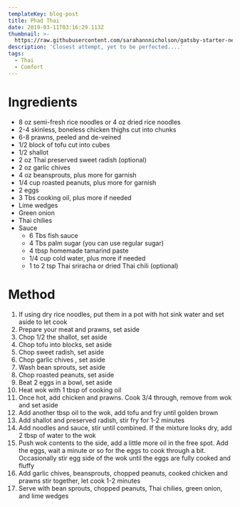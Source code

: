 ```yaml
---
templateKey: blog-post
title: Phad Thai
date: 2019-03-11T03:16:29.113Z
thumbnail: >-
  https://raw.githubusercontent.com/sarahannnicholson/gatsby-starter-netlify-cms/master/static/img/phad-thai.jpg
description: 'Closest attempt, yet to be perfected....'
tags:
  - Thai
  - Comfort
---
```

# Ingredients

* 8 oz semi-fresh rice noodles or 4 oz dried rice noodles
* 2-4 skinless, boneless chicken thighs cut into chunks
* 6-8 prawns, peeled and de-veined 
* 1/2 block of tofu cut into cubes
* 1/2 shallot
* 2 oz Thai preserved sweet radish (optional)
* 2 oz garlic chives
* 4 oz beansprouts, plus more for garnish
* 1/4 cup roasted peanuts, plus more for garnish
* 2 eggs
* 3 Tbs cooking oil, plus more if needed
* Lime wedges
* Green onion
* Thai chilies 
* Sauce
  * 6 Tbs fish sauce
  * 4 Tbs palm sugar (you can use regular sugar)
  * 4 tbsp homemade tamarind paste
  * 1/4 cup cold water, plus more if needed
  * 1 to 2 tsp Thai sriracha or dried Thai chili (optional)

# Method

1. If using dry rice noodles, put them in a pot with hot sink water and set aside to let cook
2. Prepare your meat and prawns, set aside
3. Chop 1/2 the shallot, set aside
4. Chop tofu into blocks, set aside
5. Chop sweet radish, set aside
6. Chop garlic chives , set aside
7. Wash bean sprouts, set aside
8. Chop roasted peanuts, set aside
9. Beat 2 eggs in a bowl, set aside
10. Heat wok with 1 tbsp of cooking oil
11. Once hot, add chicken and prawns. Cook 3/4 through, remove from wok and set aside
12. Add another tbsp oil to the wok, add tofu and fry until golden brown
13. Add shallot and preserved radish, stir fry for 1-2 minutes
14. Add noodles and sauce, stir until combined. If the mixture looks dry, add 2 tbsp of water to the wok
15. Push wok contents to the side, add a little more oil in the free spot. Add the eggs, wait a minute or so for the eggs to cook through a bit. Occasionally stir egg side of the wok until the eggs are fully cooked and fluffy
16. Add garlic chives, beansprouts, chopped peanuts, cooked chicken and prawns stir together, let cook 1-2 minutes
17. Serve with bean sprouts, chopped peanuts, Thai chilies, green onion, and lime wedges
